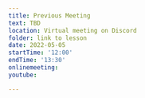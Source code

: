 ```yaml
---
title: Previous Meeting
text: TBD
location: Virtual meeting on Discord
folder: link to lesson
date: 2022-05-05
startTime: '12:00'
endTime: '13:30'
onlinemeeting:
youtube:

---
```

